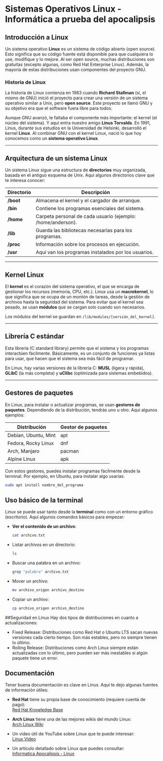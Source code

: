 # Sistemas Operativos Linux - Informática a prueba del apocalipsis

## Introducción a Linux

Un sistema operativo **Linux** es un sistema de código abierto (open source). Esto significa que su código fuente está disponible para que cualquiera lo use, modifique y lo mejore. Al ser open source, muchas distribuciones son gratuitas (excepto algunas, como Red Hat Enterprise Linux). Además, la mayoría de estas distribuciones usan componentes del proyecto GNU.

### Historia de Linux

La historia de Linux comienza en 1983 cuando **Richard Stallman** (sí, el mismo de GNU) inició el proyecto para crear una versión de un sistema operativo similar a Unix, pero **open source**. Este proyecto se llamó GNU y su objetivo era que el software fuera libre para todos.

Aunque GNU avanzó, le faltaba el componente más importante: el kernel (el núcleo del sistema). Y aquí entra nuestro amigo **Linus Torvalds**. En 1991, Linus, durante sus estudios en la Universidad de Helsinki, desarrolló el kernel **Linux**. Al combinar GNU con el kernel Linux, nació lo que hoy conocemos como un **sistema operativo Linux**.

---

## Arquitectura de un sistema Linux

Un sistema Linux sigue una estructura de **directorios** muy organizada, basada en el antiguo esquema de Unix. Aquí algunos directorios clave que te interesa conocer:

| Directorio | Descripción |
|------------|-------------|
| **/boot**  | Almacena el kernel y el cargador de arranque. |
| **/bin**   | Contiene los programas esenciales del sistema. |
| **/home**  | Carpeta personal de cada usuario (ejemplo: /home/anderson). |
| **/lib**   | Guarda las bibliotecas necesarias para los programas. |
| **/proc**  | Información sobre los procesos en ejecución. |
| **/usr**   | Aquí van los programas instalados por los usuarios. |

---

## Kernel Linux

El **kernel** es el corazón del sistema operativo, el que se encarga de gestionar los recursos (memoria, CPU, etc.). Linux usa un **macrokernel**, lo que significa que se ocupa de un montón de tareas, desde la gestión de archivos hasta la seguridad del sistema. Para evitar que el kernel sea pesado, se usan **módulos** que se cargan solo cuando son necesarios.

Los módulos del kernel se guardan en `/lib/modules/[versión_del_kernel]`.

---

## Librería C estándar

Esta librería (C standard library) permite que el sistema y los programas interactúen fácilmente. Básicamente, es un conjunto de funciones ya listas para usar, que hacen que el sistema sea más fácil de programar.

En Linux, hay varias versiones de la librería C: **MUSL** (ligera y rápida), **GLibC** (la más completa) y **uClibc** (optimizada para sistemas embebidos).

---

## Gestores de paquetes

En Linux, para instalar o actualizar programas, se usan **gestores de paquetes**. Dependiendo de la distribución, tendrás uno u otro. Aquí algunos ejemplos:

| Distribución | Gestor de paquetes |
|--------------|--------------------|
| Debian, Ubuntu, Mint | apt |
| Fedora, Rocky Linux  | dnf |
| Arch, Manjaro        | pacman |
| Alpine Linux         | apk |

Con estos gestores, puedes instalar programas fácilmente desde la terminal. Por ejemplo, en Ubuntu, para instalar algo usarías:  
```bash
sudo apt install nombre_del_programa
```
## Uso básico de la terminal

Linux se puede usar tanto desde la **terminal** como con un entorno gráfico (escritorio). Aquí algunos comandos básicos para empezar:

- **Ver el contenido de un archivo**:
  ```bash
  cat archivo.txt

- Listar archivos en un directorio:
  ```bash
  ls
  
- Buscar una palabra en un archivo:
  ```bash
  grep "palabra" archivo.txt
- Mover un archivo:
  ```bash
  mv archivo_origen archivo_destino
- Copiar un archivo:
  ```bash
  cp archivo_origen archivo_destino

##Seguridad en Linux
Hay dos tipos de distribuciones en cuanto a actualizaciones:

- Fixed Release: Distribuciones como Red Hat o Ubuntu LTS sacan nuevas versiones cada cierto tiempo. Son más estables, pero no siempre tienen lo último.
- Rolling Release: Distribuciones como Arch Linux siempre están actualizadas con lo último, pero pueden ser más inestables si algún paquete tiene un error.

## Documentación

Tener buena documentación es clave en Linux. Aquí te dejo algunas fuentes de información útiles:

- **Red Hat** tiene su propia base de conocimiento (requiere cuenta de pago):  
  [Red Hat Knowledge Base](https://access.redhat.com/search/knowledgebase)

- **Arch Linux** tiene una de las mejores wikis del mundo Linux:  
  [Arch Linux Wiki](https://wiki.archlinux.org/)

- Un video útil de YouTube sobre Linux que te puede interesar:  
  [Linux Video](https://www.youtube.com/watch?v=7Myy3kTnXgo)

- Un artículo detallado sobre Linux que puedes consultar:  
  [Informatica Apocalipsis - Linux](https://shyanjmc.com/informatica-apocalipsis/9-linux.html)

